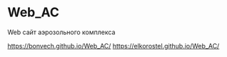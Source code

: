 # Web_AC
Web сайт аэрозольного комплекса

https://bonvech.github.io/Web_AC/
https://elkorostel.github.io/Web_AC/

